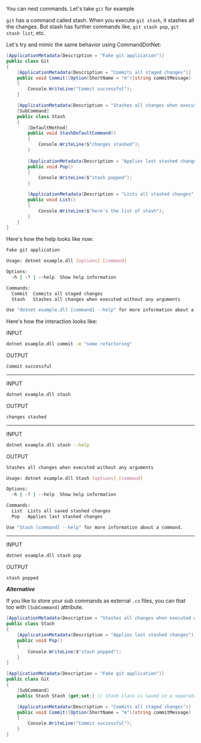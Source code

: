 You can nest commands. Let's take `git` for example

`git` has a command called stash. When you execute `git stash`, it stashes all the changes. But stash has further commands like, `git stash pop`, `git stash list`, etc.

Let's try and mimic the same behavior using CommandDotNet:

```c#
[ApplicationMetadata(Description = "Fake git application")]
public class Git
{
    [ApplicationMetadata(Description = "Commits all staged changes")]
    public void Commit([Option(ShortName = "m")]string commitMessage)
    {
        Console.WriteLine("Commit successful");
    }

    [ApplicationMetadata(Description = "Stashes all changes when executed without any arguments")]
    [SubCommand]
    public class Stash
    {
        [DefaultMethod]
        public void StashDefaultCommand()
        {
            Console.WriteLine($"changes stashed");
        }
    
        [ApplicationMetadata(Description = "Applies last stashed changes")]
        public void Pop()
        {
            Console.WriteLine($"stash popped");
        }

        [ApplicationMetadata(Description = "Lists all stashed changes")]
        public void List()
        {
            Console.WriteLine($"here's the list of stash");
        }
    }
}
```

Here's how the help looks like now:

```bash
Fake git application

Usage: dotnet example.dll [options] [command]

Options:
  -h | -? | --help  Show help information

Commands:
  Commit  Commits all staged changes
  Stash   Stashes all changes when executed without any arguments

Use "dotnet example.dll [command] --help" for more information about a command.
```

Here's  how the interaction looks like:

INPUT

```bash
dotnet example.dll commit -m "some refactoring"
```

OUTPUT

```bash
Commit successful
```

---

INPUT

```bash
dotnet example.dll stash
```

OUTPUT

```bash
changes stashed
```

---

INPUT

```bash
dotnet example.dll stash --help
```

OUTPUT

```bash
Stashes all changes when executed without any arguments

Usage: dotnet example.dll Stash [options] [command]

Options:
  -h | -? | --help  Show help information

Commands:
  List  Lists all saved stashed changes
  Pop   Applies last stashed changes

Use "Stash [command] --help" for more information about a command.
```

---

INPUT

```bash
dotnet example.dll stash pop
```

OUTPUT

```bash
stash popped
```

***Alternative***

If you like to store your sub commands as external `.cs` files, you can that too with `[SubCommand]` attribute.

```c#
[ApplicationMetadata(Description = "Stashes all changes when executed without any arguments")]
public class Stash
{
    [ApplicationMetadata(Description = "Applies last stashed changes")]
    public void Pop()
    {
        Console.WriteLine($"stash popped");
    }
}
```

```c#
[ApplicationMetadata(Description = "Fake git application")]
public class Git
{
    [SubCommand]
    public Stash Stash {get;set;} // Stash class is saved in a seperate file

    [ApplicationMetadata(Description = "Commits all staged changes")]
    public void Commit([Option(ShortName = "m")]string commitMessage)
    {
        Console.WriteLine("Commit successful");
    }
}
```